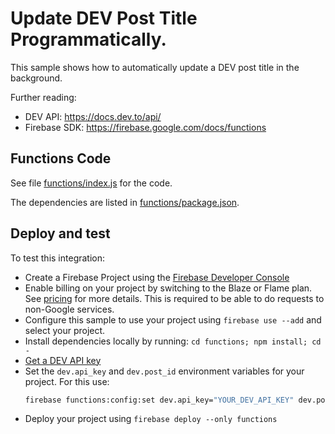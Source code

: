 # Update DEV Post Title Programmatically.

This sample shows how to automatically update a DEV post title in the background.

Further reading:

- DEV API: https://docs.dev.to/api/
- Firebase SDK: https://firebase.google.com/docs/functions

## Functions Code

See file [functions/index.js](functions/index.js) for the code.

The dependencies are listed in [functions/package.json](functions/package.json).

## Deploy and test

To test this integration:

- Create a Firebase Project using the [Firebase Developer Console](https://console.firebase.google.com)
- Enable billing on your project by switching to the Blaze or Flame plan. See [pricing](https://firebase.google.com/pricing/) for more details. This is required to be able to do requests to non-Google services.
- Configure this sample to use your project using `firebase use --add` and select your project.
- Install dependencies locally by running: `cd functions; npm install; cd -`
- [Get a DEV API key](https://dev.to/settings/account)
- Set the `dev.api_key` and `dev.post_id` environment variables for your project. For this use:
  ```bash
  firebase functions:config:set dev.api_key="YOUR_DEV_API_KEY" dev.post_id="DEV_POST_ID_TO_UPDATE"
  ```
- Deploy your project using `firebase deploy --only functions`
